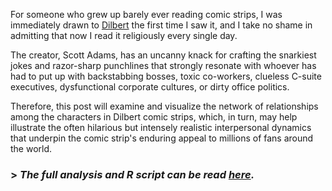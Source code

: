 For someone who grew up barely ever reading comic strips, I was immediately drawn to [Dilbert](https://en.wikipedia.org/wiki/Dilbert) the first time I saw it, and I take no shame in admitting that now I read it religiously every single day. 

The creator, Scott Adams, has an uncanny knack for crafting the snarkiest jokes and razor-sharp punchlines that strongly resonate with whoever has had to put up with backstabbing bosses, toxic co-workers, clueless C-suite executives, dysfunctional corporate cultures, or dirty office politics.

Therefore, this post will examine and visualize the network of relationships among the characters in Dilbert comic strips, which, in turn, may help illustrate the often hilarious but intensely realistic interpersonal dynamics that underpin the comic strip's enduring appeal to millions of fans around the world.

### > *The full analysis and R script can be read [here](https://roywangtw.github.io/files/2018-04-03-More-Devastating-Earthquakes-Ahead-for-Taiwan.nb.html).*
